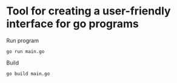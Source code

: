 # Tool for creating a user-friendly interface for go programs

Run program

```
go run main.go
```

Build

```
go build main.go

```
